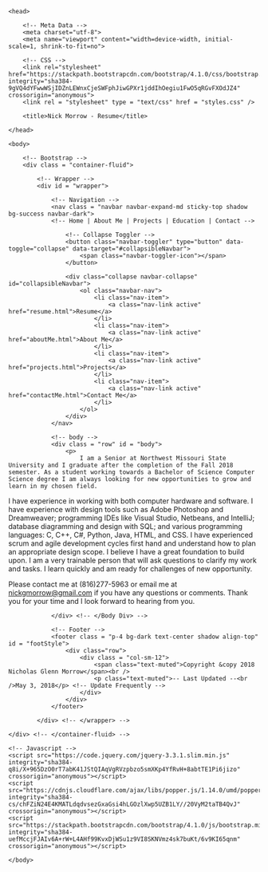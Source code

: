 <html lang = "en">
<!-- Nick Morrow
<!-- Created 12/20/2017 24:19 
<!-- Last Updated 9/25/2018 10:48 -->

	<head>		
		
		<!-- Meta Data --> 
		<meta charset="utf-8">
		<meta name="viewport" content="width=device-width, initial-scale=1, shrink-to-fit=no">
		
		<!-- CSS --> 
		<link rel="stylesheet" href="https://stackpath.bootstrapcdn.com/bootstrap/4.1.0/css/bootstrap.min.css" integrity="sha384-9gVQ4dYFwwWSjIDZnLEWnxCjeSWFphJiwGPXr1jddIhOegiu1FwO5qRGvFXOdJZ4" crossorigin="anonymous">
		<link rel = "stylesheet" type = "text/css" href = "styles.css" />
	
		<title>Nick Morrow - Resume</title>		
		
	</head>
	
	<body>
	
		<!-- Bootstrap -->
		<div class = "container-fluid">
	
			<!-- Wrapper -->
			<div id = "wrapper">			
				
				<!-- Navigation -->
				<nav class = "navbar navbar-expand-md sticky-top shadow bg-success navbar-dark">
				<!-- Home | About Me | Projects | Education | Contact -->
				
					<!-- Collapse Toggler -->
					<button class="navbar-toggler" type="button" data-toggle="collapse" data-target="#collapsibleNavbar">
						<span class="navbar-toggler-icon"></span>
					</button>
					
					<div class="collapse navbar-collapse" id="collapsibleNavbar">
						<ol class="navbar-nav">
							<li class="nav-item">
								<a class="nav-link active" href="resume.html">Resume</a>
							</li>						
							<li class="nav-item">
								<a class="nav-link active" href="aboutMe.html">About Me</a>
							</li>
							<li class="nav-item">
								<a class="nav-link active" href="projects.html">Projects</a>
							</li>
							<li class="nav-item">
								<a class="nav-link active" href="contactMe.html">Contact Me</a>
							</li>
						</ol>
					</div>
				</nav>	
				
				<!-- body -->
				<div class = "row" id = "body">	
					<p>
						I am a Senior at Northwest Missouri State University and I graduate after the completion of the Fall 2018 semester. As a student working towards a Bachelor of Science Computer Science degree I am always looking for new opportunities to grow and learn in my chosen field.

I have experience in working with both computer hardware and software. I have experience with design tools such as Adobe Photoshop and Dreamweaver; programming IDEs like Visual Studio, Netbeans, and IntelliJ; database diagramming and design with SQL; and various programming languages: C, C++, C#, Python, Java, HTML, and CSS. I have experienced  scrum and agile development cycles first hand and understand how to plan an appropriate design scope. I believe I have a great foundation to build upon. I am a very trainable person that will ask questions to clarify my work and tasks. I learn quickly and am ready for challenges of new opportunity.

Please contact me at (816)277-5963 or email me at nickgmorrow@gmail.com if you have any questions or comments. Thank you for your time and I look forward to hearing from you.
					</p>

				</div> <!-- </Body Div> -->
				
				<!-- Footer -->
				<footer class = "p-4 bg-dark text-center shadow align-top" id = "footStyle">
					<div class="row">
						<div class = "col-sm-12">
							<span class="text-muted">Copyright &copy 2018 Nicholas Glenn Morrow</span><br />
							<p class="text-muted">-- Last Updated --<br />May 3, 2018</p> <!-- Update Frequently -->
						</div>
					</div>
				</footer>
				
			</div> <!-- </wrapper> -->		
		
	</div> <!-- </container-fluid> -->	
	
	<!-- Javascript -->
	<script src="https://code.jquery.com/jquery-3.3.1.slim.min.js" integrity="sha384-q8i/X+965DzO0rT7abK41JStQIAqVgRVzpbzo5smXKp4YfRvH+8abtTE1Pi6jizo" crossorigin="anonymous"></script>
	<script src="https://cdnjs.cloudflare.com/ajax/libs/popper.js/1.14.0/umd/popper.min.js" integrity="sha384-cs/chFZiN24E4KMATLdqdvsezGxaGsi4hLGOzlXwp5UZB1LY//20VyM2taTB4QvJ" crossorigin="anonymous"></script>
	<script src="https://stackpath.bootstrapcdn.com/bootstrap/4.1.0/js/bootstrap.min.js" integrity="sha384-uefMccjFJAIv6A+rW+L4AHf99KvxDjWSu1z9VI8SKNVmz4sk7buKt/6v9KI65qnm" crossorigin="anonymous"></script>
	
	</body>
</html>
